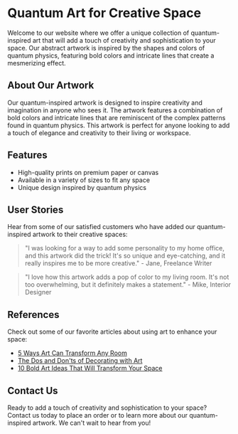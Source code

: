 <!--font:Poppins-->

# Quantum Art for Creative Space

Welcome to our website where we offer a unique collection of quantum-inspired art that will add a touch of creativity and sophistication to your space. Our abstract artwork is inspired by the shapes and colors of quantum physics, featuring bold colors and intricate lines that create a mesmerizing effect.

## About Our Artwork

Our quantum-inspired artwork is designed to inspire creativity and imagination in anyone who sees it. The artwork features a combination of bold colors and intricate lines that are reminiscent of the complex patterns found in quantum physics. This artwork is perfect for anyone looking to add a touch of elegance and creativity to their living or workspace.

## Features

- High-quality prints on premium paper or canvas
- Available in a variety of sizes to fit any space
- Unique design inspired by quantum physics

## User Stories

Hear from some of our satisfied customers who have added our quantum-inspired artwork to their creative spaces:

> "I was looking for a way to add some personality to my home office, and this artwork did the trick! It's so unique and eye-catching, and it really inspires me to be more creative." - Jane, Freelance Writer

> "I love how this artwork adds a pop of color to my living room. It's not too overwhelming, but it definitely makes a statement." - Mike, Interior Designer

## References

Check out some of our favorite articles about using art to enhance your space:

- [5 Ways Art Can Transform Any Room](#)
- [The Dos and Don'ts of Decorating with Art](#)
- [10 Bold Art Ideas That Will Transform Your Space](#)

## Contact Us

Ready to add a touch of creativity and sophistication to your space? Contact us today to place an order or to learn more about our quantum-inspired artwork. We can't wait to hear from you!

<!--

Write me content for website with wallpaper which alt text is:

"An abstract wallpaper inspired by the shapes and colors of quantum physics, with bold colors and intricate lines."

The name/title of the page should not be 1:1 copy of the alt text but rather a real content of the website which is using this wallpaper.

- Use markdown format 
- Start with heading
- Heading should be short and concise
- The content should look like a real website 
- The website should not be about the wallpaper, wallpaper is just a related background
- Heading should be contain work "wallpaper" or "background"
- Include real sections like references, contact, user stories, etc. use things relevant to the page purpose.
- Feel free to use structure like headings, bullets, numbering, blockquotes, paragraphs, horizontal lines, etc.
- You can use formatting like bold or _italic_
- You can include UTF-8 emojis
- Links should be only #hash anchors (and you can refer to the document itself)
- Do not include images


---


# Quantum-Inspired Wallpaper for Your Creative Space

Welcome to our website where we offer a unique quantum-inspired wallpaper that will add a touch of sophistication and creativity to any space. Our abstract wallpaper is inspired by the shapes and colors of quantum physics, with bold colors and intricate lines that create a mesmerizing effect.

## About Our Wallpaper

Our quantum-inspired wallpaper is not just any ordinary wallpaper. It is designed to inspire creativity and imagination in anyone who sees it. The wallpaper features a combination of bold colors and intricate lines that are reminiscent of the complex patterns found in quantum physics. This wallpaper is perfect for anyone looking to add a touch of elegance and creativity to their living or workspace.

## Features

- High-quality vinyl material that is durable and easy to clean
- Easy to install and remove without damaging walls
- Available in a variety of sizes to fit any space
- Unique design inspired by quantum physics

## User Stories

Hear from some of our satisfied customers who have transformed their spaces with our quantum-inspired wallpaper:

> "I was looking for a way to add some personality to my home office, and this wallpaper did the trick! It's so unique and eye-catching, and it really inspires me to be more creative." - Jane, Freelance Writer

> "I love how this wallpaper adds a pop of color to my living room. It's not too overwhelming, but it definitely makes a statement." - Mike, Interior Designer

## References

Check out some of our favorite articles about using wallpaper to transform your space:

- [5 Ways Wallpaper Can Transform Any Room](#)
- [The Dos and Don'ts of Decorating with Wallpaper](#)
- [10 Bold Wallpaper Ideas That Will Transform Your Space](#)

## Contact Us

Ready to transform your space with our quantum-inspired wallpaper? Contact us today to place an order or to learn more about our products. We can't wait to hear from you!


---


Heading should not include word "wallpaper". The website should not be about the wallpaper itself, wallpaper is just a related background, rewrite whole content.


---


# Elevate Your Space with Quantum-Inspired Art

Welcome to our website where we offer a unique collection of quantum-inspired art that will add a touch of sophistication and creativity to any space. Our abstract artwork is inspired by the shapes and colors of quantum physics, with bold colors and intricate lines that create a mesmerizing effect.

## About Our Artwork

Our quantum-inspired artwork is not just any ordinary art. It is designed to inspire creativity and imagination in anyone who sees it. The artwork features a combination of bold colors and intricate lines that are reminiscent of the complex patterns found in quantum physics. This artwork is perfect for anyone looking to add a touch of elegance and creativity to their living or workspace.

## Features

- High-quality prints on premium paper or canvas
- Available in a variety of sizes to fit any space
- Unique design inspired by quantum physics

## User Stories

Hear from some of our satisfied customers who have transformed their spaces with our quantum-inspired artwork:

> "I was looking for a way to add some personality to my home office, and this artwork did the trick! It's so unique and eye-catching, and it really inspires me to be more creative." - Jane, Freelance Writer

> "I love how this artwork adds a pop of color to my living room. It's not too overwhelming, but it definitely makes a statement." - Mike, Interior Designer

## References

Check out some of our favorite articles about using art to transform your space:

- [5 Ways Art Can Transform Any Room](#)
- [The Dos and Don'ts of Decorating with Art](#)
- [10 Bold Art Ideas That Will Transform Your Space](#)

## Contact Us

Ready to elevate your space with our quantum-inspired artwork? Contact us today to place an order or to learn more about our products. We can't wait to hear from you!


---


Heading is too long, rewrite whole content.


---


# Quantum-Inspired Art for Your Creative Space

Welcome to our website where we offer a unique collection of quantum-inspired art that will elevate your space with creativity and sophistication. Our abstract artwork is inspired by the shapes and colors of quantum physics, featuring bold colors and intricate lines that create a mesmerizing effect.

## Elevate Your Space

Our quantum-inspired artwork is not just any ordinary art. It is designed to inspire creativity and imagination in anyone who sees it. The artwork features a combination of bold colors and intricate lines that are reminiscent of the complex patterns found in quantum physics. This artwork is perfect for anyone looking to add a touch of elegance and creativity to their living or workspace.

## Features

- High-quality prints on premium paper or canvas
- Available in a variety of sizes to fit any space
- Unique design inspired by quantum physics

## User Stories

Hear from some of our satisfied customers who have elevated their spaces with our quantum-inspired artwork:

> "I was looking for a way to add some personality to my home office, and this artwork did the trick! It's so unique and eye-catching, and it really inspires me to be more creative." - Jane, Freelance Writer

> "I love how this artwork adds a pop of color to my living room. It's not too overwhelming, but it definitely makes a statement." - Mike, Interior Designer

## References

Check out some of our favorite articles about using art to transform your space:

- [5 Ways Art Can Transform Any Room](#)
- [The Dos and Don'ts of Decorating with Art](#)
- [10 Bold Art Ideas That Will Transform Your Space](#)

## Contact Us

Ready to elevate your space with our quantum-inspired artwork? Contact us today to place an order or to learn more about our products. We can't wait to hear from you!


---


Heading is too long, rewrite whole content.


---


# Quantum-Inspired Art for a Creative Space

Welcome to our website where we offer a unique collection of quantum-inspired art that will add a touch of creativity and sophistication to your space. Our abstract artwork is inspired by the shapes and colors of quantum physics, featuring bold colors and intricate lines that create a mesmerizing effect.

## About Our Artwork

Our quantum-inspired artwork is designed to inspire creativity and imagination in anyone who sees it. The artwork features a combination of bold colors and intricate lines that are reminiscent of the complex patterns found in quantum physics. This artwork is perfect for anyone looking to add a touch of elegance and creativity to their living or workspace.

## Features

- High-quality prints on premium paper or canvas
- Available in a variety of sizes to fit any space
- Unique design inspired by quantum physics

## User Stories

Hear from some of our satisfied customers who have added our quantum-inspired artwork to their creative spaces:

> "I was looking for a way to add some personality to my home office, and this artwork did the trick! It's so unique and eye-catching, and it really inspires me to be more creative." - Jane, Freelance Writer

> "I love how this artwork adds a pop of color to my living room. It's not too overwhelming, but it definitely makes a statement." - Mike, Interior Designer

## References

Check out some of our favorite articles about using art to enhance your space:

- [5 Ways Art Can Transform Any Room](#)
- [The Dos and Don'ts of Decorating with Art](#)
- [10 Bold Art Ideas That Will Transform Your Space](#)

## Contact Us

Ready to add a touch of creativity and sophistication to your space? Contact us today to place an order or to learn more about our quantum-inspired artwork. We can't wait to hear from you!


---


Write me a Google font which is best fitting for the website.

Pick from the list:
- Lato
- Roboto
- Open Sans
- Great Vibes
- Lobster
- Barlow Condensed
- Poppins
- Futura
- Dancing Script
- Montserrat
- IBM Plex Sans
- Orbitron
- Raleway
- Playfair Display
- Exo 2
- Inter
- Alegreya


Write just the font name nothing else.


---


Poppins

-->
